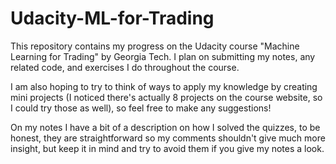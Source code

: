 # Udacity-ML-for-Trading
This repository contains my progress on the Udacity course "Machine Learning for Trading" by Georgia Tech. I plan on submitting my notes, any related code, and exercises I do throughout the course. 

I am also hoping to try to think of ways to apply my knowledge by creating mini projects (I noticed there's actually 8 projects on the course website, so I could try those as well), so feel free to make any suggestions! 

On my notes I have a bit of a description on how I solved the quizzes, to be honest, they are straightforward so my comments shouldn't give much more insight, but keep it in mind and try to avoid them if you give my notes a look.
